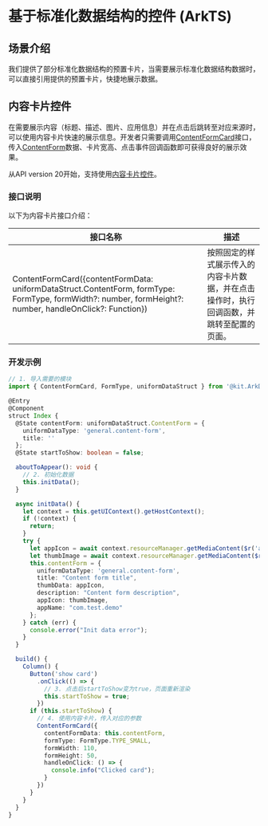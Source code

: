 # 基于标准化数据结构的控件 (ArkTS)
<!--Kit: ArkData-->
<!--Subsystem: DistributedDataManager-->
<!--Owner: @jcwen-->
<!--SE: @junathuawei1; @zph000-->
<!--TSE: @lj_liujing; @yippo; @logic42-->

## 场景介绍

我们提供了部分标准化数据结构的预置卡片，当需要展示标准化数据结构数据时，可以直接引用提供的预置卡片，快捷地展示数据。

## 内容卡片控件

在需要展示内容（标题、描述、图片、应用信息）并在点击后跳转至对应来源时，可以使用内容卡片快速的展示信息。开发者只需要调用[ContentFormCard](../reference/apis-arkdata/js-apis-data-UdmfComponents.md#contentformcard)接口，传入[ContentForm](../reference/apis-arkdata/js-apis-data-uniformDataStruct.md#contentform14)数据、卡片宽高、点击事件回调函数即可获得良好的展示效果。

从API version 20开始，支持使用[内容卡片控件](../reference/apis-arkdata/js-apis-data-UdmfComponents.md)。

### 接口说明

以下为内容卡片接口介绍：

| 接口名称                                                                                    | 描述                                          | 
|-----------------------------------------------------------------------------------------|---------------------------------------------|
| ContentFormCard({contentFormData: uniformDataStruct.ContentForm, formType: FormType, formWidth?: number, formHeight?: number, handleOnClick?: Function}) | 按照固定的样式展示传入的内容卡片数据，并在点击操作时，执行回调函数，并跳转至配置的页面。 |

### 开发示例

```ts
// 1. 导入需要的模块
import { ContentFormCard, FormType, uniformDataStruct } from '@kit.ArkData'

@Entry
@Component
struct Index {
  @State contentForm: uniformDataStruct.ContentForm = {
    uniformDataType: 'general.content-form',
    title: ''
  };
  @State startToShow: boolean = false;

  aboutToAppear(): void {
    // 2. 初始化数据
    this.initData();
  }

  async initData() {
    let context = this.getUIContext().getHostContext();
    if (!context) {
      return;
    }
    try {
      let appIcon = await context.resourceManager.getMediaContent($r('app.media.startIcon').id);
      let thumbImage = await context.resourceManager.getMediaContent($r('app.media.foreground').id);
      this.contentForm = {
        uniformDataType: 'general.content-form',
        title: "Content form title",
        thumbData: appIcon,
        description: "Content form description",
        appIcon: thumbImage,
        appName: "com.test.demo"
      };
    } catch (err) {
      console.error("Init data error");
    }
  }

  build() {
    Column() {
      Button('show card')
        .onClick(() => {
          // 3. 点击后startToShow变为true，页面重新渲染
          this.startToShow = true;
        })
      if (this.startToShow) {
        // 4. 使用内容卡片，传入对应的参数
        ContentFormCard({
          contentFormData: this.contentForm,
          formType: FormType.TYPE_SMALL,
          formWidth: 110,
          formHeight: 50,
          handleOnClick: () => {
            console.info("Clicked card");
          }
        })
      }
    }
  }
}
```